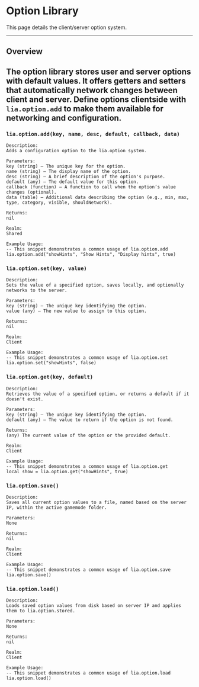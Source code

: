 # Option Library

This page details the client/server option system.

---

## Overview

The option library stores user and server options with default values. It offers getters and setters that automatically network changes between client and server. Define options clientside with `lia.option.add` to make them available for networking and configuration.
---

### `lia.option.add(key, name, desc, default, callback, data)`

    
    Description:
    Adds a configuration option to the lia.option system.
    
    Parameters:
    key (string) — The unique key for the option.
    name (string) — The display name of the option.
    desc (string) — A brief description of the option's purpose.
    default (any) — The default value for this option.
    callback (function) — A function to call when the option’s value changes (optional).
    data (table) — Additional data describing the option (e.g., min, max, type, category, visible, shouldNetwork).
    
    Returns:
    nil
    
    Realm:
    Shared
    
    Example Usage:
    -- This snippet demonstrates a common usage of lia.option.add
    lia.option.add("showHints", "Show Hints", "Display hints", true)

### `lia.option.set(key, value)`

    
    Description:
    Sets the value of a specified option, saves locally, and optionally networks to the server.
    
    Parameters:
    key (string) — The unique key identifying the option.
    value (any) — The new value to assign to this option.
    
    Returns:
    nil
    
    Realm:
    Client
    
    Example Usage:
    -- This snippet demonstrates a common usage of lia.option.set
    lia.option.set("showHints", false)

### `lia.option.get(key, default)`

    
    Description:
    Retrieves the value of a specified option, or returns a default if it doesn't exist.
    
    Parameters:
    key (string) — The unique key identifying the option.
    default (any) — The value to return if the option is not found.
    
    Returns:
    (any) The current value of the option or the provided default.
    
    Realm:
    Client
    
    Example Usage:
    -- This snippet demonstrates a common usage of lia.option.get
    local show = lia.option.get("showHints", true)

### `lia.option.save()`

    
    Description:
    Saves all current option values to a file, named based on the server IP, within the active gamemode folder.
    
    Parameters:
    None
    
    Returns:
    nil
    
    Realm:
    Client
    
    Example Usage:
    -- This snippet demonstrates a common usage of lia.option.save
    lia.option.save()

### `lia.option.load()`

    
    Description:
    Loads saved option values from disk based on server IP and applies them to lia.option.stored.
    
    Parameters:
    None
    
    Returns:
    nil
    
    Realm:
    Client
    
    Example Usage:
    -- This snippet demonstrates a common usage of lia.option.load
    lia.option.load()
